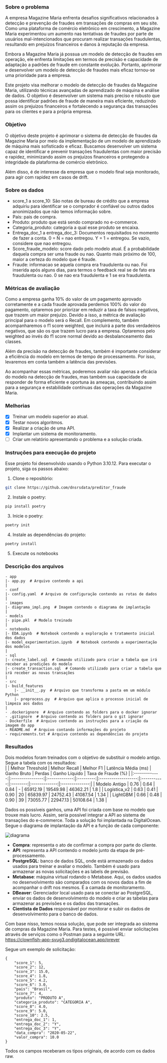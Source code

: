 ### Sobre o problema

A empresa Magazine Maria enfrenta desafios significativos relacionados à 
detecção e prevenção de fraudes em transações de compras em seu site. Como uma 
plataforma de comércio eletrônico em crescimento, a Magazine Maria experimentou 
um aumento nas tentativas de fraudes por parte de usuários mal-intencionados que 
procuram realizar transações fraudulentas, resultando em prejuízos financeiros 
e danos à reputação da empresa.

Embora a Magazine Maria já possua um modelo de detecção de fraudes em operação, 
ele enfrenta limitações em termos de precisão e capacidade de adaptação a 
padrões de fraude em constante evolução. Portanto, aprimorar e desenvolver um 
modelo de detecção de fraudes mais eficaz tornou-se uma prioridade para a 
empresa.

Este projeto visa melhorar o modelo de detecção de fraudes da Magazine Maria, 
utilizando técnicas avançadas de aprendizado de máquina e análise de dados. O 
objetivo é desenvolver um sistema mais preciso e robusto que possa identificar 
padrões de fraude de maneira mais eficiente, reduzindo assim os prejuízos 
financeiros e fortalecendo a segurança das transações para os clientes e para 
a própria empresa.

### Objetivo

O objetivo deste projeto é aprimorar o sistema de detecção de fraudes da 
Magazine Maria por meio da implementação de um modelo de aprendizado de máquina 
mais sofisticado e eficaz. Buscamos desenvolver um sistema capaz de identificar 
e prevenir transações fraudulentas com maior precisão e rapidez, minimizando 
assim os prejuízos financeiros e protegendo a integridade da plataforma de 
comércio eletrônico.

Além disso, é de interesse da empresa que o modelo final seja monitorado, para 
agir com rapidez em casos de drift. 

### Sobre os dados

- score_1 a score_10: São notas de bureau de crédito que a empresa adquiriu para 
identificar se o comprador é confiável ou outros dados anonimizados que não 
temos informação sobre.
- País: pais de compra.
- Produto: produto que está sendo comprado no e-commerce.
- Categoria_produto: categoria a qual esse produto se encaixa.
- Entrega_doc_1 a entrega_doc_3: Documentos requisitados no momento de fazer a 
conta. 0 = N = nao entregou. Y = 1 = entregou. Se vazio, considere que nao 
entregou.
- Score_fraude_modelo: score dado pelo modelo atual. É a probabilidade daquela 
compra ser uma fraude ou nao. Quanto mais próximo de 100, maior a certeza do 
modelo que é fraude.
- Fraude: informacao se aquela compra era fraudulenta ou nao. Foi inserida após 
alguns dias, para termos o feedback real se de fato era fraudulenta ou nao. 0 
se nao era fraudulenta e 1 se era fraudulenta.


### Métricas de avaliação

Como a empresa ganha 10% do valor de um pagamento aprovado corretamente e a cada 
fraude aprovada perdemos 100% do valor do pagamento, optaremos por priorizar em 
reduzir a taxa de falsos negativos, que trazem um maior prejuízo. Devido a isso, 
a métrica de avaliação principal para o modelo será o Recall. Em complemento,
também acompanharemos o f1 score weighted, que incluirá a parte dos verdadeiros
negativos, que são os que trazem lucro para a empresa. Optaremos pelo weighted 
ao invés do f1 score normal devido ao desbalanceamento das classes.   

Além da precisão na detecção de fraudes, também é importante considerar a 
eficiência do modelo em termos de tempo de processamento. Por isso, levaremos 
em conta também a latência das previsões.

Ao acompanhar essas métricas, poderemos avaliar não apenas a eficácia do modelo 
na detecção de fraudes, mas também sua capacidade de responder de forma 
eficiente e oportuna às ameaças, contribuindo assim para a segurança e 
estabilidade contínuas das operações da Magazine Maria.

### Melhorias
- [X] Treinar um modelo superior ao atual.
- [X] Testar novos algoritmos.
- [X] Realizar a criação de uma API.
- [X] Implantar um sistema de monitoramento.
- [ ] Criar um relatório apresentando o problema e a solução criada.

### Instruções para execução do projeto

Esse projeto foi desenvolvido usando o Python 3.10.12. Para executar o projeto,
siga os passos abaixo:

1. Clone o repositório:
```sh
git clone https://github.com/dnsrsdata/preditor_fraude
```
2. Instale o poetry:
```sh
pip install poetry
```
3. Inicie o poetry:
```sh
poetry init
```
4. Instale as dependências do projeto:
```sh
poetry install
```
5. Execute os notebooks

### Descrição dos arquivos

    - app
    |- app.py  # Arquivo contendo a api
    |
    - conf
    |- config.yaml  # Arquivo de configuração contendo as rotas de dados
    |
    - images
    |- diagrama_impl.png  # Imagem contendo o diagrama de implantação
    |
    - models
    |- pipe.pkl  # Modelo treinado
    |
    - notebooks
    |- EDA.ipynb  # Notebook contendo a exploração e tratamento inicial dos dados
    |- model_experimentation.ipynb  # Notebook contendo a experimentação dos modelos
    |
    - sql
    |- create_label.sql  # Comando utilizado para criar a tabela que irá receber as predições do modelo
    |- create_transaction.sql  # Comando utilizado para criar a tabela que irá receber as novas transações
    |
    - src
    |- build_features
        |- __init__.py  # Arquivo que transforma a pasta em um módulo Python
        |- preprocess.py  # Arquivo que aplica o processo inicial de limpeza aos dados
    |
    - .dockerignore  # Arquivo contendo as folders para o docker ignorar
    - .gitignore  # Arquivo contendo as folders para o git ignorar
    - Dockerfile  # Arquivo contendo as instruções para a criação da imagem do app
    - README.md  # Arquivo contando informações do projeto
    - requirements.txt # Arquivo contendo as dependências do projeto

### Resultados
Dois modelos foram treinados com o objetivo de substituir o modelo antigo. Segue
a tabela com os resultados:<br>
|               | Melhor Threshold | Melhor Recall | Melhor F1 | Latência Média (ms) | Ganho Bruto |  Perdas  | Ganho Líquido | Taxa de Fraude (%) |
|:-------------:|:----------------:|:-------------:|:---------:|:-------------------:|:-----------:|:--------:|:-------------:|:--------------:|
| Modelo Antigo |       0.76       |      0.64     |    0.84   |          -          |   65912.19  | 19549.98 |    46362.21   |       1.8      |
|  Logística_v2 |       0.63       |      0.41     |    0.90   |          20         |   65839.97  | 24752.43 |    41087.54   |      1.34      |
|    LightGBM   |       0.66       |      0.48     |    0.90   |          39         |   73055.77  | 22947.13 |    50108.64   |      1.38      |

Dados os possíveis ganhos, uma API foi criada com base no modelo que trouxe mais lucro. Assim, seria possível integrar a API ao sistema de transações do e-commerce. Toda a solução foi  implantada na DigitalOcean. Segue o diagrama de implantação da API e a função de cada componente:

![diagrama](images/diagrama_impl.png)

- **Compra**: representa o ato de confirmar a compra por parte do cliente.
- **API**: representa a API contendo o modelo junto da etapa de pré-processamento.
- **PostgreSQL**: banco de dados SQL, onde está armazenado os dados usados para treinar e avaliar o modelo. Também é usado para armazenar as novas solicitações e as labels de previsão.
- **Metabase**: máquina virtual rodando o Metabase. Aqui, os dados usados no desenvolvimento são comparados com os novos dados a fim de acompanhar o drift nos mesmos. É a camada de monitoramento.
- **DBeaver**: Gerenciador local usado para se conectar ao PostgreSQL, enviar os dados de desenvolvimento do modelo e criar as tabelas para armazenar as previsões e os dados das transações.
- **Cientista de Dados** responsável por monitorar e subir os dados de desenvolvimento para o banco de dados.

Com base nisso, temos nossa solução, que pode ser integrada ao sistema de compras da Magazine Maria. Para testes, é possível enviar solicitações através de serviços como o Postman para a seguinte URL: https://clownfish-app-svug3.ondigitalocean.app/prever

Segue um exemplo de solicitação:
```
{
    "score_1": 5,
    "score_2": 12,
    "score_3": 15.0,
    "score_4": 1.8,
    "score_5": 4.2,
    "score_6": 3.0,
    "pais": "Brasil",
    "score_7": 4,
    "produto": "PRODUTO A",
    "categoria_produto": "CATEGORIA A",
    "score_8": 4.0,
    "score_9": 5.0,
    "score_10": 2.5,
    "entrega_doc_1": 1,
    "entrega_doc_2": "Y",
    "entrega_doc_3": "Y",
    "data_compra": "2020-05-22",
    "valor_compra": 10.0
}

```
Todos os campos receberam os tipos originais, de acordo com os dados raw.
